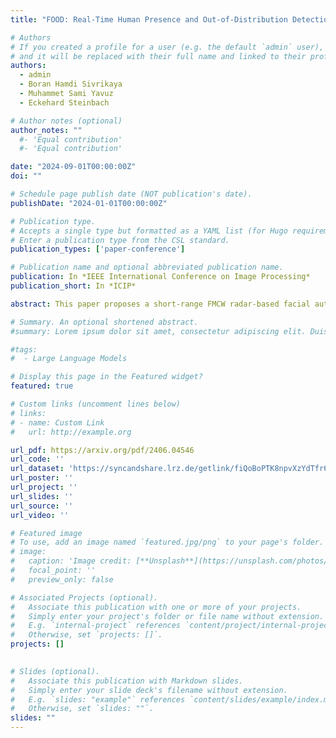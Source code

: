 ```yaml
---
title: "FOOD: Real-Time Human Presence and Out-of-Distribution Detection Using FMCW Radar"

# Authors
# If you created a profile for a user (e.g. the default `admin` user), write the username (folder name) here
# and it will be replaced with their full name and linked to their profile.
authors:
  - admin
  - Boran Hamdi Sivrikaya
  - Muhammet Sami Yavuz
  - Eckehard Steinbach

# Author notes (optional)
author_notes: ""
  #- 'Equal contribution'
  #- 'Equal contribution'

date: "2024-09-01T00:00:00Z"
doi: ""

# Schedule page publish date (NOT publication's date).
publishDate: "2024-01-01T00:00:00Z"

# Publication type.
# Accepts a single type but formatted as a YAML list (for Hugo requirements).
# Enter a publication type from the CSL standard.
publication_types: ['paper-conference']

# Publication name and optional abbreviated publication name.
publication: In *IEEE International Conference on Image Processing*
publication_short: In *ICIP*

abstract: This paper proposes a short-range FMCW radar-based facial authentication and out-of-distribution (OOD) detection framework. Our pipeline jointly estimates the correct classes for the in-distribution (ID) samples and detects the OOD samples to prevent their inaccurate prediction. Our reconstruction-based architecture consists of a main convolutional block with one encoder and multi-decoder configuration, and intermediate linear encoder-decoder parts. Together, these elements form an accurate human face classifier and a robust OOD detector. For our dataset, gathered using a 60 GHz short-range FMCW radar, our network achieves an average classification accuracy of 98.07% in identifying in-distribution human faces. As an OOD detector, it achieves an average Area Under the Receiver Operating Characteristic (AUROC) curve of 98.50% and an average False Positive Rate at 95% True Positive Rate (FPR95) of 6.20%. Also, our extensive experiments show that the proposed approach outperforms previous OOD detectors in terms of common OOD detection metrics.

# Summary. An optional shortened abstract.
#summary: Lorem ipsum dolor sit amet, consectetur adipiscing elit. Duis posuere tellus ac convallis placerat. Proin tincidunt magna sed ex sollicitudin condimentum.

#tags:
#  - Large Language Models

# Display this page in the Featured widget?
featured: true

# Custom links (uncomment lines below)
# links:
# - name: Custom Link
#   url: http://example.org

url_pdf: https://arxiv.org/pdf/2406.04546
url_code: ''
url_dataset: 'https://syncandshare.lrz.de/getlink/fiQoBoPTK8npvXzYdTfr6a'
url_poster: ''
url_project: ''
url_slides: ''
url_source: ''
url_video: ''

# Featured image
# To use, add an image named `featured.jpg/png` to your page's folder.
# image:
#   caption: 'Image credit: [**Unsplash**](https://unsplash.com/photos/pLCdAaMFLTE)'
#   focal_point: ''
#   preview_only: false

# Associated Projects (optional).
#   Associate this publication with one or more of your projects.
#   Simply enter your project's folder or file name without extension.
#   E.g. `internal-project` references `content/project/internal-project/index.md`.
#   Otherwise, set `projects: []`.
projects: []
  

# Slides (optional).
#   Associate this publication with Markdown slides.
#   Simply enter your slide deck's filename without extension.
#   E.g. `slides: "example"` references `content/slides/example/index.md`.
#   Otherwise, set `slides: ""`.
slides: ""
---
```

<!-- 
{{% callout note %}}
Click the _Cite_ button above to demo the feature to enable visitors to import publication metadata into their reference management software.
{{% /callout %}}

{{% callout note %}}
Create your slides in Markdown - click the _Slides_ button to check out the example.
{{% /callout %}}

Add the publication's **full text** or **supplementary notes** here. You can use rich formatting such as including [code, math, and images](https://docs.hugoblox.com/content/writing-markdown-latex/). -->
